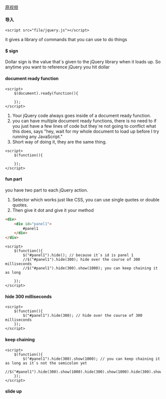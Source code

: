 [原视频](https://www.youtube.com/watch?v=hMxGhHNOkCU&index=1&list=PLoYCgNOIyGABdI2V8I_SWo22tFpgh2s6_)

#### 导入

```Js
<script src="file/jquery.js"></script>
```

it gives a library of commands that you can use to do things

#### $ sign

Dollar sign is the value that\`s given to the jQuery library when it loads up. So anytime you want to reference jQuery you hit dollar

#### document ready function

```Js
<script>
	$(document).ready(function(){
        
	});
</script>
```

1. Your jQuery code always goes inside of a document ready function.
2. you can have multiple document ready functions, there is no need to if you just have a few lines of code but they\`re not going to conflict what this does, says "hey, wait for my whole document to load up before I try running any JavaScript."
3. Short way of doing it, they are the same thing.

```Js
<script>
	$(function(){
        
	});
</script>

```
#### fun part

you have two part to each jQuery action.

1. Selector which works just like CSS, you can use single quotes or double quotes.
2. Then give it dot and give it your method

```html
<div>
	<div id="panel1">
		#panel1
	</div>
</div>
```

```Js
<script>
	$(function(){
		$("#panel1").hide(); // because it`s id is panel 1
		//$("#panel1").hide(300); hide over the course of 300 milliseconds 
		//$("#panel1").hide(300).show(1000); you can keep chaining it as long 

	});
</script>
```

#### hide 300 milliseconds

```Js
<script>
	$(function(){
		$("#panel1").hide(300); // hide over the course of 300 milliseconds 
	});
</script>
```

#### keep chaining

```Js
<script>
	$(function(){
		$("#panel1").hide(300).show(1000); // you can keep chaining it as long as it`s not the semicolon yet
		//$("#panel1").hide(300).show(1000).hide(300).show(1000).hide(300).show(1000);
	});
</script>
```

#### slide up


